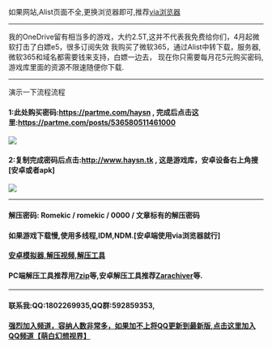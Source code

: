 如果网站,Alist页面不全,更换浏览器即可,推荐[via浏览器](https://viayoo.com/zh-cn)
***
我的OneDrive留有相当多的游戏，大约2.5T,这并不代表我免费给你们，4月起微软打击了白嫖e5，很多订阅失效
我购买了微软365，通过Alist中转下载，服务器,微软365和域名都需要钱来支持，白嫖一边去，
现在你只需要每月花5元购买密码,游戏库里面的资源不限速随便你下载.
***
演示一下流程流程
#### 1:此处购买密码:https://partme.com/haysn , 完成后点击这里:https://partme.com/posts/536580511461000
![](https://imgtg.com/image/86rDU)
#### 2:复制完成密码后点击:http://www.haysn.tk , 这是游戏库，安卓设备右上角搜 [安卓或者apk] 
![](https://imgtg.com/image/86A6Y)

***
#### 解压密码: Romekic / romekic / 0000 / 文章标有的解压密码
#### 如果游戏下载慢,使用多线程,IDM,NDM.[安卓端使用via浏览器就行]
#### [安卓模拟器,解压视频,解压工具](http://www.haysn.tk/Rubbish)
#### PC端解压工具推荐用[7zip](https://experiments-alicdn.sparanoid.net/7z/7z2201-x64.exe)等,安卓解压工具推荐[Zarachiver](http://www.haysn.tk/Rubbish/APK)等.
***
#### 联系我:QQ:1802269935,QQ群:592859353,
#### [强烈加入频道，容纳人数非常多，如果加不上将QQ更新到最新版,点击这里加入QQ频道【萌白幻想视界】](https://pd.qq.com/s/10yy3rpgj)
